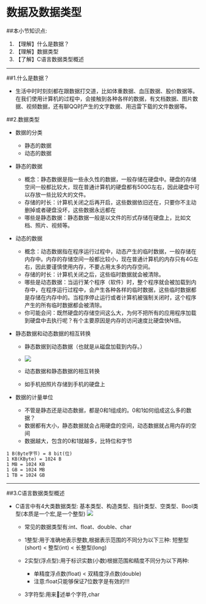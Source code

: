 # 数据及数据类型
##本小节知识点:
1. 【理解】什么是数据？
2. 【理解】数据类型
3. 【了解】C语言数据类型概述

---

##1.什么是数据？
- 生活中时时刻刻都在跟数据打交道，比如体重数据、血压数据、股价数据等。在我们使用计算机的过程中，会接触到各种各样的数据，有文档数据、图片数据、视频数据，还有聊QQ时产生的文字数据、用迅雷下载的文件数据等。

##2.数据类型
- 数据的分类
    + 静态的数据
    + 动态的数据

- 静态的数据
    + 概念：静态数据是指一些永久性的数据，一般存储在硬盘中。硬盘的存储空间一般都比较大，现在普通计算机的硬盘都有500G左右，因此硬盘中可以存放一些比较大的文件。
    + 存储的时长：计算机关闭之后再开启，这些数据依旧还在，只要你不主动删掉或者硬盘没坏，这些数据永远都在
    + 哪些是静态数据：静态数据一般是以文件的形式存储在硬盘上，比如文档、照片、视频等。

- 动态的数据
    + 概念：动态数据指在程序运行过程中，动态产生的临时数据，一般存储在内存中。内存的存储空间一般都比较小，现在普通计算机的内存只有4G左右，因此要谨慎使用内存，不要占用太多的内存空间。
    + 存储的时长：计算机关闭之后，这些临时数据就会被清除。
    + 哪些是动态数据：当运行某个程序（软件）时，整个程序就会被加载到内存中，在程序运行过程中，会产生各种各样的临时数据，这些临时数据都是存储在内存中的。当程序停止运行或者计算机被强制关闭时，这个程序产生的所有临时数据都会被清除。
    + 你可能会问：既然硬盘的存储空间这么大，为何不把所有的应用程序加载到硬盘中去执行呢？有个主要原因是内存的访问速度比硬盘快N倍。

- 静态数据和动态数据的相互转换
    + 静态数据到动态数据（也就是从磁盘加载到内存。）
    + ![](http://7xj0kx.com1.z0.glb.clouddn.com/jiazai.png)

    + 动态数据和静态数据的相互转换
    + 如手机拍照片存储到手机的硬盘上

- 数据的计量单位
    + 不管是静态还是动态数据，都是0和1组成的。0和1如何组成这么多的数据？
    + 数据都有大小，静态数据就会占用硬盘的空间，动态数据就占用内存的空间
    + 数据越大，包含的0和1就越多，比特位和字节
```
1 B(Byte字节) = 8 bit(位)
1 KB(KByte) = 1024 B
1 MB = 1024 KB
1 GB = 1024 MB
1 TB = 1024 GB
```
---

##3.C语言数据类型概述
- C语言中有4大类数据类型: 基本类型、构造类型、指针类型、空类型、Bool类型(本质是一个宏,是一个整型)
![](http://7xj0kx.com1.z0.glb.clouddn.com/数据类型.png)

    + 常见的数据类型有:int、float、double、char

    + 1整型:用于准确地表示整数,根据表示范围的不同分为以下三种: 短整型(short) < 整型(int) < 长整型(long)

    + 2实型(浮点型):用于标识实数(小数)根据范围和精度不同分为以下两种:
        * 单精度浮点数(float) < 双精度浮点数(double)
        * 注意:float只能够保证7位数字是有效的!!!
    + 3字符型:用来􏰀述单个字符,char
